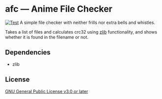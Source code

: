 # afc — Anime File Checker

[![Test](https://github.com/olifre/afc/actions/workflows/test.yml/badge.svg)](https://github.com/olifre/afc/actions/workflows/test.yml) A simple file checker with neither frills nor extra bells and whistles.

Takes a list of files and calculates crc32 using [zlib](http://zlib.net/) functionality,
and shows whether it is found in the filename or not.

## Dependencies

- zlib

## License

[GNU General Public License v3.0 or later](https://spdx.org/licenses/GPL-3.0-or-later.html)
